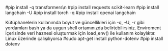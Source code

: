 #pip install -q transformers\n
#pip install requests scikit-learn
#pip install langchain -U
#pip install torch -q
#pip install openai langchain


Kütüphanelerin kullanımda boyut ve güncellikleri için -q, -U, -r gibi yordamları bash ya da uygun shell ortamınızda belirtebilirsiniz.
Enviroment içerisinde veri haznesi oluşturmak için load_env() ile kullanım kolaylıktır. 
Linux üzerinde çalışılıyorsa
#sudo apt-get install python-dotenv
#pip install dotenv
